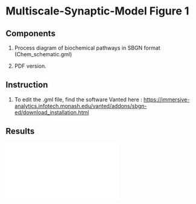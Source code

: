 
# Multiscale-Synaptic-Model Figure 1

## Components
1. Process diagram of biochemical pathways in SBGN format (Chem_schematic.gml)

2. PDF version.

## Instruction
1. To edit the .gml file, find the software Vanted here : https://immersive-analytics.infotech.monash.edu/vanted/addons/sbgn-ed/download_installation.html 

## Results
![alt text](Chem_schematic.pdf)
